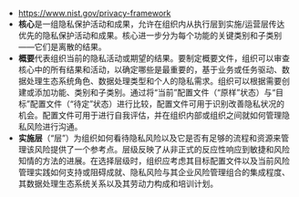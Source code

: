 - https://www.nist.gov/privacy-framework
- **核心**是一组隐私保护活动和成果，允许在组织内从执行层到实施/运营层传达优先的隐私保护活动和成果。核心进一步分为每个功能的关键类别和子类别——它们是离散的结果。
- **概要**代表组织当前的隐私活动或期望的结果。要制定概要文件，组织可以审查核心中的所有结果和活动，以确定哪些是最重要的，基于业务或任务驱动、数据处理生态系统角色、数据处理类型和个人的隐私需求。组织可以根据需要创建或添加功能、类别和子类别。通过将“当前”配置文件（“原样”状态）与“目标”配置文件（“待定”状态）进行比较，配置文件可用于识别改善隐私状况的机会。配置文件可用于进行自我评估，并在组织内部或组织之间就如何管理隐私风险进行沟通。
- **实施层**（“层”）为组织如何看待隐私风险以及它是否有足够的流程和资源来管理该风险提供了一个参考点。层级反映了从非正式的反应性响应到敏捷和风险知情的方法的进展。在选择层级时，组织应考虑其目标配置文件以及当前风险管理实践如何支持或阻碍成就、隐私风险与其企业风险管理组合的集成程度、其数据处理生态系统关系以及其劳动力构成和培训计划。